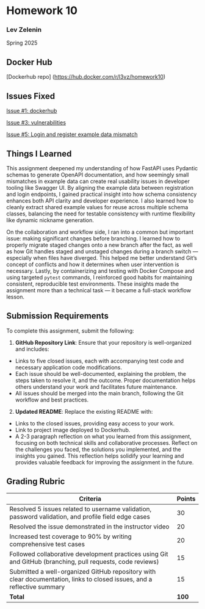 # Homework 10
### Lev Zelenin
Spring 2025

## Docker Hub

[Dockerhub repo] (https://hub.docker.com/r/l3vz/homework10)


## Issues Fixed


[Issue #1: dockerhub](https://github.com/l3vzNJIT/homework10/issues/1)

[Issue #3: vulnerabilities](https://github.com/l3vzNJIT/homework10/issues/3)

[Issue #5: Login and register example data mismatch](https://github.com/l3vzNJIT/homework10/issues/5)



## Things I Learned


This assignment deepened my understanding of how FastAPI uses Pydantic schemas to generate OpenAPI documentation, and how seemingly small mismatches in example data can create real usability issues in developer tooling like Swagger UI. By aligning the example data between registration and login endpoints, I gained practical insight into how schema consistency enhances both API clarity and developer experience. I also learned how to cleanly extract shared example values for reuse across multiple schema classes, balancing the need for testable consistency with runtime flexibility like dynamic nickname generation.

On the collaboration and workflow side, I ran into a common but important issue: making significant changes before branching. I learned how to properly migrate staged changes onto a new branch after the fact, as well as how Git handles staged and unstaged changes during a branch switch — especially when files have diverged. This helped me better understand Git’s concept of conflicts and how it determines when user intervention is necessary. Lastly, by containerizing and testing with Docker Compose and using targeted `pytest` commands, I reinforced good habits for maintaining consistent, reproducible test environments. These insights made the assignment more than a technical task — it became a full-stack workflow lesson.


## Submission Requirements

To complete this assignment, submit the following:

1. **GitHub Repository Link**: Ensure that your repository is well-organized and includes:
  - Links to five closed issues, each with accompanying test code and necessary application code modifications.
  - Each issue should be well-documented, explaining the problem, the steps taken to resolve it, and the outcome. Proper documentation helps others understand your work and facilitates future maintenance.
  - All issues should be merged into the main branch, following the Git workflow and best practices.

2. **Updated README**: Replace the existing README with:
  - Links to the closed issues, providing easy access to your work.
  - Link to project image deployed to Dockerhub.
  - A 2-3 paragraph reflection on what you learned from this assignment, focusing on both technical skills and collaborative processes. Reflect on the challenges you faced, the solutions you implemented, and the insights you gained. This reflection helps solidify your learning and provides valuable feedback for improving the assignment in the future.

## Grading Rubric

| Criteria                                                                                                                | Points |
|-------------------------------------------------------------------------------------------------------------------------|--------|
| Resolved 5 issues related to username validation, password validation, and profile field edge cases                      | 30     |
| Resolved the issue demonstrated in the instructor video                                                                 | 20     |
| Increased test coverage to 90% by writing comprehensive test cases                                                      | 20     |
| Followed collaborative development practices using Git and GitHub (branching, pull requests, code reviews)              | 15     |
| Submitted a well-organized GitHub repository with clear documentation, links to closed issues, and a reflective summary | 15     |
| **Total**                                                                                                               | **100**|
